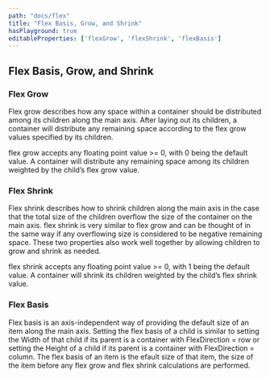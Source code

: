 ```yaml
---
path: "docs/flex"
title: "Flex Basis, Grow, and Shrink"
hasPlayground: true
editableProperties: ['flexGrow', 'flexShrink', 'flexBasis']
---
```


## Flex Basis, Grow, and Shrink

### Flex Grow

Flex grow describes how any space within a container should be distributed
among its children along the main axis. After laying out its children, a container will
distribute any remaining space according to the flex grow values specified by its children.

flex grow accepts any floating point value >= 0, with 0 being the default value.
A container will distribute any remaining space among its children weighted by the child’s flex grow value.

### Flex Shrink

Flex shrink describes how to shrink children along the main axis in the
case that the total size of the children overflow the size of the container on the main axis.
flex shrink is very similar to flex grow and can be thought of in the same way if
any overflowing size is considered to be negative remaining space.
These two properties also work well together by allowing children to grow and shrink as needed.

flex shrink accepts any floating point value >= 0, with 1 being the default value.
A container will shrink its children weighted by the child’s flex shrink value.

### Flex Basis

Flex basis is an axis-independent way of providing the default size of an item
along the main axis. Setting the flex basis of a child is similar to setting the Width of that
child if its parent is a container with FlexDirection = row or setting the Height of a child
if its parent is a container with FlexDirection = column. The flex basis of an item is the 
efault size of that item, the size of the item before any flex grow and flex shrink
calculations are performed.
